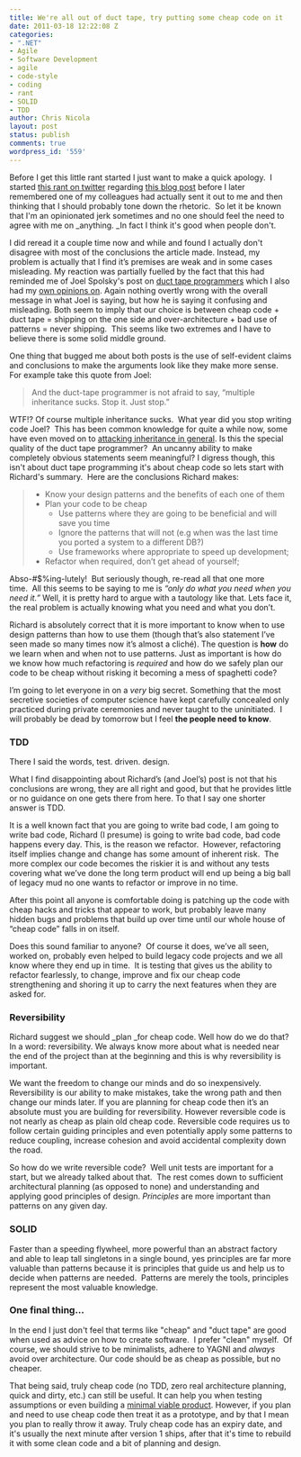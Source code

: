 ```yaml
---
title: We're all out of duct tape, try putting some cheap code on it
date: 2011-03-18 12:22:08 Z
categories:
- ".NET"
- Agile
- Software Development
- agile
- code-style
- coding
- rant
- SOLID
- TDD
author: Chris Nicola
layout: post
status: publish
comments: true
wordpress_id: '559'
---
```


Before I get this little rant started I just want to make a quick apology.  I
started [this rant on twitter][1] regarding [this blog post][2] before I later
remembered one of my colleagues had actually sent it out to me and then
thinking that I should probably tone down the rhetoric.  So let it be known
that I'm an opinionated jerk sometimes and no one should feel the need to agree
with me on _anything. _In fact I think it's good when people don't. 

<!--more-->

I did reread it a couple time now and while and found I actually don't disagree
with most of the conclusions the article made. Instead, my problem is actually
that I find it’s premises are weak and in some cases misleading. My reaction
was partially fuelled by the fact that this had reminded me of Joel Spolsky's
post on [duct tape programmers][3] which I also had my [own opinions on][4].
Again nothing overtly wrong with the overall message in what Joel is saying,
but how he is saying it confusing and misleading. Both seem to imply that our
choice is between cheap code + duct tape = shipping on the one side and
over-architecture + bad use of patterns = never shipping.  This seems like two
extremes and I have to believe there is some solid middle ground. 

One thing that bugged me about both posts is the use of self-evident claims and
conclusions to make the arguments look like they make more sense.  For example
take this quote from Joel: 

> And the duct-tape programmer is not afraid to say, “multiple inheritance sucks. Stop it. Just stop.”

WTF!? Of course multiple inheritance sucks.  What year did you stop writing
code Joel?  This has been common knowledge for quite a while now, some have
even moved on to [attacking inheritance in general][5]. Is this the special
quality of the duct tape programmer?  An uncanny ability to make completely
obvious statements seem meaningful? I digress though, this isn't about duct
tape programming it's about cheap code so lets start with Richard's summary. 
Here are the conclusions Richard makes: 

>   * Know your design patterns and the benefits of each one of them
>   * Plan your code to be cheap 
>     * Use patterns where they are going to be beneficial and will save you time
>     * Ignore the patterns that will not (e.g when was the last time you ported a system to a different DB?)
>     * Use frameworks where appropriate to speed up development;
>   * Refactor when required, don’t get ahead of yourself;

Abso-#$%ing-lutely!  But seriously though, re-read all that one more time.  All
this seems to be saying to me is _“only do what you need when you need it.”_
Well, it is pretty hard to argue with a tautology like that. Lets face it, the
real problem is actually knowing what you need and what you don’t. 

Richard is absolutely correct that it is more important to know when to use
design patterns than how to use them (though that’s also statement I’ve seen
made so many times now it’s almost a cliché). The question is **how** do we
learn when and when not to use patterns. Just as important is how do we know
how much refactoring is _required_ and how do we safely plan our code to be
cheap without risking it becoming a mess of spaghetti code? 

I’m going to let everyone in on a _very_ big secret. Something that the most
secretive societies of computer science have kept carefully concealed only
practiced during private ceremonies and never taught to the uninitiated.  I
will probably be dead by tomorrow but I feel **the people need to know**. 

### TDD

There I said the words, test. driven. design. 

What I find disappointing about Richard’s (and Joel’s) post is not that his
conclusions are wrong, they are all right and good, but that he provides little
or no guidance on one gets there from here. To that I say one shorter answer is
TDD. 

It is a well known fact that you are going to write bad code, I am going to
write bad code, Richard (I presume) is going to write bad code, bad code
happens every day. This, is the reason we refactor.  However, refactoring
itself implies change and change has some amount of inherent risk.  The more
complex our code becomes the riskier it is and without any tests covering what
we’ve done the long term product will end up being a big ball of legacy mud no
one wants to refactor or improve in no time.  

After this point all anyone is comfortable doing is patching up the code with
cheap hacks and tricks that appear to work, but probably leave many hidden bugs
and problems that build up over time until our whole house of “cheap code”
falls in on itself. 

Does this sound familiar to anyone?  Of course it does, we’ve all seen, worked
on, probably even helped to build legacy code projects and we all know where
they end up in time.  It is testing that gives us the ability to refactor
fearlessly, to change, improve and fix our cheap code strengthening and shoring
it up to carry the next features when they are asked for. 

### Reversibility

Richard suggest we should _plan _for cheap code. Well how do we do that? In a
word: reversibility. We always know more about what is needed near the end of
the project than at the beginning and this is why reversibility is important. 

We want the freedom to change our minds and do so inexpensively. Reversibility
is our ability to make mistakes, take the wrong path and then change our minds
later. If you are planning for cheap code then it’s an absolute must you are
building for reversibility. However reversible code is not nearly as cheap as
plain old cheap code. Reversible code requires us to follow certain guiding
principles and even potentially apply some patterns to reduce coupling,
increase cohesion and avoid accidental complexity down the road. 

So how do we write reversible code?  Well unit tests are important for a start,
but we already talked about that.  The rest comes down to sufficient
architectural planning (as opposed to none) and understanding and applying good
principles of design. _Principles_ are more important than patterns on any
given day. 

### SOLID

Faster than a speeding flywheel, more powerful than an abstract factory and
able to leap tall singletons in a single bound, yes principles are far more
valuable than patterns because it is principles that guide us and help us to
decide when patterns are needed.  Patterns are merely the tools, principles
represent the most valuable knowledge. 

### One final thing…

In the end I just don't feel that terms like "cheap" and "duct tape" are good
when used as advice on how to create software.  I prefer "clean" myself.  Of
course, we should strive to be minimalists, adhere to YAGNI and _always_ avoid
over architecture. Our code should be as cheap as possible, but no cheaper.

That being said, truly cheap code (no TDD, zero real architecture planning,
quick and dirty, etc.) can still be useful. It can help you when testing
assumptions or even building a [minimal viable product][6]. However, if you
plan and need to use cheap code then treat it as a prototype, and by that I
mean you plan to really throw it away. Truly cheap code has an expiry date, and
it's usually the next minute after version 1 ships, after that it's time to
rebuild it with some clean code and a bit of planning and design.

   [1]: https://twitter.com/#!/lucisferre/status/47700593866842112
   [2]: http://www.geekm.ag/Archive/Good_code_is_cheap_code
   [3]: http://www.joelonsoftware.com/items/2009/09/23.html
   [4]: http://lucisferre.net/2009/09/28/the-technical-debt-of-red-green/
   [5]: http://vimeo.com/17151526
   [6]: http://en.wikipedia.org/wiki/Minimum_viable_product

